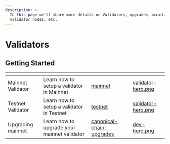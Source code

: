```yaml
---
description: >-
  In this page we'll share more details on Validators, upgrades, maintaining
  validator nodes, etc.
---
```


# Validators

## Getting Started

<table data-view="cards"><thead><tr><th></th><th></th><th data-hidden data-card-target data-type="content-ref"></th><th data-hidden data-card-cover data-type="files"></th></tr></thead><tbody><tr><td>Mainnet Validator</td><td>Learn how to setup a validator in Mainnet</td><td><a href="mainnet/">mainnet</a></td><td><a href="../../.gitbook/assets/validator-hero.png">validator-hero.png</a></td></tr><tr><td>Testnet Validator</td><td>Learn how to setup a validator in Testnet</td><td><a href="testnet/">testnet</a></td><td><a href="../../.gitbook/assets/validator-hero.png">validator-hero.png</a></td></tr><tr><td>Upgrading mainnet</td><td>Learn how to upgrade your mainnet validator</td><td><a href="mainnet/canonical-chain-upgrades/">canonical-chain-upgrades</a></td><td><a href="../../.gitbook/assets/dev-hero.png">dev-hero.png</a></td></tr></tbody></table>

